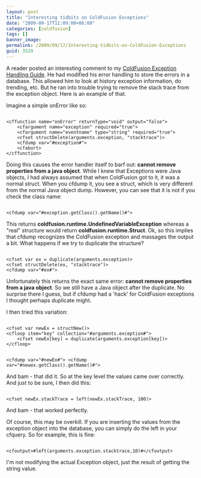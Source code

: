 ```yaml
---
layout: post
title: "Interesting tidbits on ColdFusion Exceptions"
date: "2009-09-17T11:09:00+06:00"
categories: [coldfusion]
tags: []
banner_image: 
permalink: /2009/09/17/Interesting-tidbits-on-ColdFusion-Exceptions
guid: 3529
---
```


A reader posted an interesting comment to my <a href="http://www.raymondcamden.com/index.cfm/2007/12/5/The-Complete-Guide-to-Adding-Error-Handling-to-Your-ColdFusion-Application">ColdFusion Exception Handling Guide</a>. He had modified his error handling to store the errors in a database. This allowed him to look at history exception information, do trending, etc. But he ran into trouble trying to remove the stack trace from the exception object. Here is an example of that.
<!--more-->
Imagine a simple onError like so:

<code>
&lt;cffunction name="onError" returnType="void" output="false"&gt;
	&lt;cfargument name="exception" required="true"&gt;
	&lt;cfargument name="eventname" type="string" required="true"&gt;
	&lt;cfset structDelete(arguments.exception, "stacktrace")&gt;
	&lt;cfdump var="#exception#"&gt;
	&lt;cfabort&gt;
&lt;/cffunction&gt;
</code>

Doing this causes the error handler itself to barf out: <b>cannot remove properties from a java object</b>. While I knew that Exceptions were Java objects, I had always assumed that when ColdFusion got to it, it was a normal struct. When you cfdump it, you see a struct, which is very different from the normal Java object dump. However, you can see that it is not if you check the class name:

<code>
&lt;cfdump var="#exception.getClass().getName()#"&gt;
</code>

This returns <b>coldfusion.runtime.UndefinedVariableException</b> whereas a "real" structure would return <b>coldfusion.runtime.Struct</b>. Ok, so this implies that cfdump recognizes the ColdFusion exception and massages the output a bit. What happens if we try to duplicate the structure?

<code>
&lt;cfset var ex = duplicate(arguments.exception)&gt;
&lt;cfset structDelete(ex, "stacktrace")&gt;
&lt;cfdump var="#ex#"&gt;
</code>

Unfortunately this returns the exact same error: <b>cannot remove properties from a java object</b>. So we still have a Java object after the duplicate. No surprise there I guess, but if cfdump had a 'hack' for ColdFusion exceptions I thought perhaps duplicate might. 

I then tried this variation:

<code>
&lt;cfset var newEx = structNew()&gt;
&lt;cfloop item="key" collection="#arguments.exception#"&gt;
	&lt;cfset newEx[key] = duplicate(arguments.exception[key])&gt;
&lt;/cfloop&gt;

&lt;cfdump var="#newEx#"&gt;
&lt;cfdump var="#newex.getClass().getName()#"&gt;
</code>

And bam - that did it. So at the key level the values came over correctly. And just to be sure, I then did this:

<code>
&lt;cfset newEx.stackTrace = left(newEx.stackTrace, 100)&gt;
</code>

And bam - that worked perfectly.

Of course, this may be overkill. If you are inserting the values from the exception object into the database, you can simply do the left in your cfquery. So for example, this is fine: 

<code>
&lt;cfoutput&gt;#left(arguments.exception.stacktrace,10)#&lt;/cfoutput&gt;
</code>

I'm not modifying the actual Exception object, just the result of getting the string value.